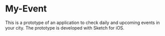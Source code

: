 # My-Event
This is a prototype of an application to check daily and upcoming events in your city. The prototype is developed with Sketch for iOS.
